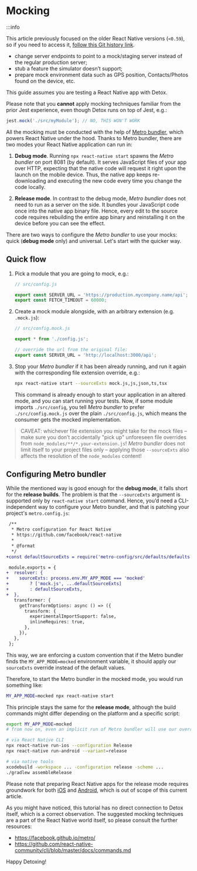 # Mocking

:::info

This article previously focused on the older React Native versions (`<0.59`), so if you need to access it, [follow this Git history link](https://github.com/wix/Detox/blob/01ad250fe4168502a57339b8bcab0ec5a5c89e4b/docs/Guide.Mocking.md).
- change server endpoints to point to a mock/staging server instead of the regular production server;
- stub a feature the simulator doesn’t support;
- prepare mock environment data such as GPS position, Contacts/Photos found on the device, etc.

This guide assumes you are testing a React Native app with Detox.

Please note that you **cannot** apply mocking techniques familiar from the prior Jest experience, even though Detox runs on top of Jest, e.g.:

```js
jest.mock('./src/myModule'); // NO, THIS WON'T WORK
```

All the mocking must be conducted with the help of [Metro bundler](https://facebook.github.io/metro), which powers React Native under the hood.
Thanks to Metro bundler, there are two modes your React Native application can run in:

1. **Debug mode**. Running `npx react-native start` spawns the _Metro bundler_ on port 8081 (by default). It serves JavaScript files of your app over HTTP, expecting that the native code will request it right upon the launch on the mobile device. Thus, the native app keeps re-downloading and executing the new code every time you change the code locally.

1. **Release mode**. In contrast to the debug mode, _Metro bundler_ does not need to run as a server on the side. It bundles your JavaScript code once into the native app binary file. Hence, every edit to the source code requires rebuilding the entire app binary and reinstalling it on the device before you can see the effect.

There are two ways to configure the _Metro bundler_ to use your mocks: quick (**debug mode** only) and universal.
Let's start with the quicker way.

## Quick flow

1. Pick a module that you are going to mock, e.g.:

   ```js file=src/config.js
   // src/config.js

   export const SERVER_URL = 'https://production.mycompany.name/api';
   export const FETCH_TIMEOUT = 60000;
   ```

1. Create a mock module alongside, with an arbitrary extension (e.g. `.mock.js`):

   ```js file=src/config.js
   // src/config.mock.js

   export * from './config.js';

   // override the url from the original file:
   export const SERVER_URL = 'http://localhost:3000/api';
   ```

1. Stop your _Metro bundler_ if it has been already running, and run it again with the corresponding file extension override, e.g.:

   ```bash
   npx react-native start --sourceExts mock.js,js,json,ts,tsx
   ```

   This command is already enough to start your application in an altered mode, and you can start running your tests. Now, if some module imports `./src/config`, you tell _Metro bundler_ to prefer `./src/config.mock.js` over the plain `./src/config.js`, which means the consumer gets the mocked implementation.

> CAVEAT: whichever file extension you might take for the mock files – make sure you don’t accidentally "pick up" unforeseen file overrides from `node_modules/**/*.your-extension.js`!
> _Metro bundler_ does not limit itself to your project files only – applying those `--sourceExts` also affects the resolution of the `node_modules` content!

## Configuring Metro bundler

While the mentioned way is good enough for the **debug mode**, it falls short for the **release builds**. The problem is that the `--sourceExts` argument is supported only by `react-native start` command. Hence, you’d need a CLI-independent way to configure your Metro bundler, and that is patching your project's `metro.config.js`:

```diff title="metro.config.js"
 /**
  * Metro configuration for React Native
  * https://github.com/facebook/react-native
  *
  * @format
  */
+const defaultSourceExts = require('metro-config/src/defaults/defaults').sourceExts;

 module.exports = {
+  resolver: {
+    sourceExts: process.env.MY_APP_MODE === 'mocked'
+        ? ['mock.js', ...defaultSourceExts]
+        : defaultSourceExts,
+  },
   transformer: {
     getTransformOptions: async () => ({
       transform: {
         experimentalImportSupport: false,
         inlineRequires: true,
       },
     }),
   },
 };
```

This way, we are enforcing a custom convention that if the Metro bundler finds the `MY_APP_MODE=mocked` environment variable, it should apply our `sourceExts` override instead of the default values.

Therefore, to start the Metro bundler in the mocked mode, you would run something like:

```bash
MY_APP_MODE=mocked npx react-native start
```

This principle stays the same for the **release mode**, although the build commands might differ depending on the platform and a specific script:

```bash
export MY_APP_MODE=mocked
# from now on, even an implicit run of Metro bundler will use our override

# via React Native CLI
npx react-native run-ios --configuration Release
npx react-native run-android --variant=release

# via native tools
xcodebuild -workspace ... -configuration release -scheme ...
./gradlew assembleRelease
```

Please note that preparing React Native apps for the release mode requires groundwork for both [iOS](https://reactnative.dev/docs/publishing-to-app-store) and [Android](https://reactnative.dev/docs/signed-apk-android), which is out of scope of this current article.

As you might have noticed, this tutorial has no direct connection to Detox itself, which is a correct observation.
The suggested mocking techniques are a part of the React Native world itself, so please consult the further resources:

- <https://facebook.github.io/metro/>
- <https://github.com/react-native-community/cli/blob/master/docs/commands.md>

Happy Detoxing!
